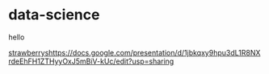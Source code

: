 # data-science

hello

[strawberrys](https://docs.google.com/presentation/d/1jbkqxy9hpu3dL1R8NXrdeEhFH1ZTHyyOxJ5mBiV-kUc/edit?usp=sharing)https://docs.google.com/presentation/d/1jbkqxy9hpu3dL1R8NXrdeEhFH1ZTHyyOxJ5mBiV-kUc/edit?usp=sharing
